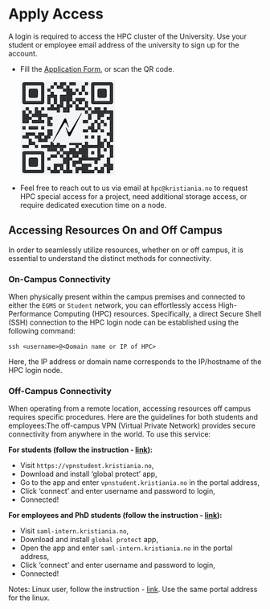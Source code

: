 # Apply Access

A login is required to access the HPC cluster of the University.
Use your student or employee email address of the university to sign up for the account.

- Fill the [Application Form](https://nettskjema.no/a/403264), or scan the QR code.

  ![QR code](images/qr2apply.png)
  <!-- <img src="images/qr2apply.png" alt="drawing" width="200"/> -->

- Feel free to reach out to us via email at `hpc@kristiania.no` to request HPC special access for a project, need additional storage access, or require dedicated execution time on a node.

## Accessing Resources On and Off Campus

In order to seamlessly utilize resources, whether on or off campus, it is essential to understand the distinct methods for connectivity.

### On-Campus Connectivity

When physically present within the campus premises and connected to either the `EGMS` or `Student` network, you can effortlessly access High-Performance Computing (HPC) resources. Specifically, a direct Secure Shell (SSH) connection to the HPC login node can be established using the following command:

```
ssh <username>@<Domain name or IP of HPC>
```

Here, the IP address or domain name corresponds to the IP/hostname of the HPC login node.

### Off-Campus Connectivity

When operating from a remote location, accessing resources off campus requires specific procedures. Here are the guidelines for both students and employees:The off-campus VPN (Virtual Private Network) provides secure connectivity from anywhere in the world. To use this service:

**For students (follow the instruction - [link](https://www.kristiania.no/en/for-students/it-support/vpn/)):**

- Visit `https://vpnstudent.kristiania.no`,
- Download and install ‘global protect’ app,
- Go to the app and enter `vpnstudent.kristiania.no` in the portal address,
- Click ‘connect’ and enter username and password to login,
- Connected!

**For employees and PhD students (follow the instruction - [link](https://www.kristiania.no/for-ansatte/it/vpn-ansatt/)):**

- Visit `saml-intern.kristiania.no`,
- Download and install `global protect` app,
- Open the app and enter `saml-intern.kristiania.no` in the portal address,
- Click ‘connect’ and enter username and password to login,
- Connected!

Notes: Linux user, follow the instruction - [link](https://github.com/yuezk/GlobalProtect-openconnect). Use the same portal address for the linux.
